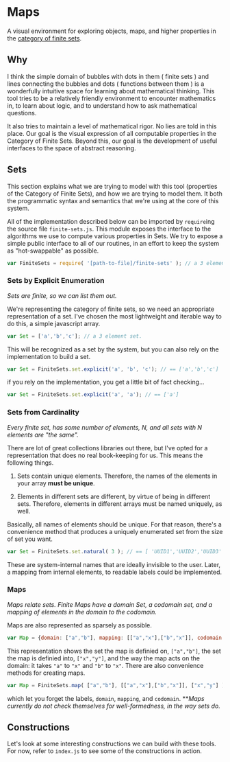 # Maps
A visual environment for exploring objects, maps, and higher properties in the [category of finite sets](http://ncatlab.org/nlab/show/finite+set).

## Why

I think the simple domain of bubbles with dots in them ( finite sets ) and lines connecting the bubbles and dots ( functions between them ) is a wonderfully intuitive space for learning about mathematical thinking. This tool tries to be a relatively friendly environment to encounter mathematics in, to learn about logic, and to understand how to ask mathematical questions.

It also tries to maintain a level of mathematical rigor. No lies are told in this place. Our goal is the visual expression of all computable properties in the Category of Finite Sets. Beyond this, our goal is the development of useful interfaces to the space of abstract reasoning.

## Sets

This section explains what we are trying to model with this tool (properties of the Category of Finite Sets), and how we are trying to model them. It both the programmatic syntax and semantics that we're using at the core of this system.

All of the implementation described below can be imported by ```require```ing the source file ```finite-sets.js```. This module exposes the interface to the algorithms we use to compute various properties in Sets. We try to expose a simple public interface to all of our routines, in an effort to keep the system as "hot-swappable" as possible.

```javascript
var FiniteSets = require( '[path-to-file]/finite-sets' ); // a 3 element set.
```

### Sets by Explicit Enumeration

*Sets are finite, so we can list them out.*

We're representing the category of finite sets, so we need an appropriate representation of a set. I've chosen the most lightweight and iterable way to do this, a simple javascript array.

```javascript
var Set = ['a','b','c']; // a 3 element set.
```

This will be recognized as a set by the system, but you can also rely on the implementation to build a set.

```javascript
var Set = FiniteSets.set.explicit('a', 'b', 'c'); // == ['a','b','c']
```

if you rely on the implementation, you get a little bit of fact checking...


```javascript
var Set = FiniteSets.set.explicit('a', 'a'); // == ['a']
```

### Sets from Cardinality

*Every finite set, has some number of elements, N, and all sets with N elements are "the same".*

There are lot of great collections libraries out there, but I've opted for a representation that does no real book-keeping for us. This means the following things.

1. Sets contain unique elements. Therefore, the names of the elements in your array **must be unique**.

2. Elements in different sets are different, by virtue of being in different sets. Therefore, elements in different arrays must be named uniquely, as well.

Basically, all names of elements should be unique. For that reason, there's a convenience method that produces a uniquely enumerated set from the size of set you want.

```javascript
var Set = FiniteSets.set.natural( 3 ); // == [ 'UUID1','UUID2','UUID3' ]
```

These are system-internal names that are ideally invisible to the user. Later, a mapping from internal elements, to readable labels could be implemented.

### Maps

*Maps relate sets. Finite Maps have a domain Set, a codomain set, and a mapping of elements in the domain to the codomain.*

Maps are also represented as sparsely as possible.

```javascript
var Map = {domain: ["a","b"], mapping: [["a","x"],["b","x"]], codomain: ["x", "y"]};
```

This representation shows the set the map is definied on, ```["a","b"]```, the set the map is definied into, ```["x","y"]```, and the way the map acts on the domain: it takes ```"a"``` to ```"x"``` and ```"b"``` to ```"x"```. There are also convenience methods for creating maps.

```javascript
var Map = FiniteSets.map( ["a","b"], [["a","x"],["b","x"]], ["x","y"] );
```

which let you forget the labels, ```domain```, ```mapping```, and ```codomain```. ***Maps currently do not check themselves for well-formedness, in the way sets do.*

## Constructions

Let's look at some interesting constructions we can build with these tools. For now, refer to ```index.js``` to see some of the constructions in action.




